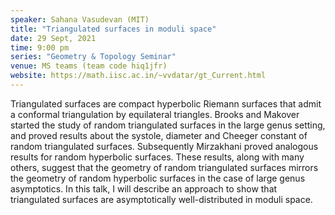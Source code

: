 ```yaml
---
speaker: Sahana Vasudevan (MIT)
title: "Triangulated surfaces in moduli space"
date: 29 Sept, 2021
time: 9:00 pm
series: "Geometry & Topology Seminar"
venue: MS teams (team code hiq1jfr)
website: https://math.iisc.ac.in/~vvdatar/gt_Current.html
---
```


Triangulated surfaces are compact hyperbolic Riemann surfaces that admit a conformal triangulation by equilateral triangles. Brooks and Makover started the 
study of random triangulated surfaces in the large genus setting, and proved results about the systole, diameter and Cheeger constant of random 
triangulated surfaces. Subsequently Mirzakhani proved analogous results for random hyperbolic surfaces. These results, along with many others, 
suggest that the geometry of random triangulated surfaces mirrors the geometry of random hyperbolic surfaces in the case of large genus asymptotics. 
In this talk, I will describe an approach to show that triangulated surfaces are asymptotically well-distributed in moduli space.
